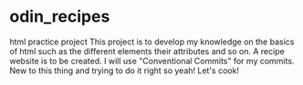 # odin_recipes
html practice project
This project is to develop my knowledge on the basics of html such as the different elements their attributes and so on.
A recipe website is to be created.
I will use "Conventional Commits" for my commits.
New to  this thing and trying to do it right so yeah! Let's cook! 

